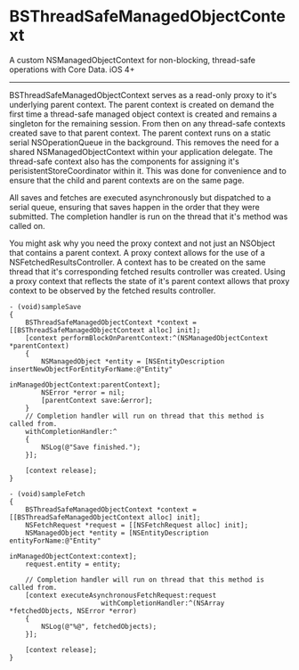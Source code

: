 BSThreadSafeManagedObjectContext
==============================
A custom NSManagedObjectContext for non-blocking, thread-safe operations with Core Data. iOS 4+
- - -
BSThreadSafeManagedObjectContext serves as a read-only proxy to it's underlying parent context. 
The parent context is created on demand the first time a thread-safe managed object context is created and remains a singleton for the remaining session. 
From then on any thread-safe contexts created save to that parent context. 
The parent context runs on a static serial NSOperationQueue in the background. 
This removes the need for a shared NSManagedObjectContext within your application delegate.
The thread-safe context also has the components for assigning it's perisistentStoreCoordinator within it. This was done for convenience and to ensure that the child and parent contexts are on the same page.

All saves and fetches are executed asynchronously but dispatched to a serial queue, ensuring that saves happen in the order that they were submitted. The completion
handler is run on the thread that it's method was called on.

You might ask why you need the proxy context and not just an NSObject that contains a parent context.
A proxy context allows for the use of a NSFetchedResultsController.
A context has to be created on the same thread that it's corresponding fetched results controller was created.
Using a proxy context that reflects the state of it's parent context allows that proxy context to be observed by the fetched results controller.


    - (void)sampleSave
    {
        BSThreadSafeManagedObjectContext *context = [[BSThreadSafeManagedObjectContext alloc] init];
        [context performBlockOnParentContext:^(NSManagedObjectContext *parentContext)
        {
            NSManagedObject *entity = [NSEntityDescription insertNewObjectForEntityForName:@"Entity" 
                                                                    inManagedObjectContext:parentContext];
            NSError *error = nil;
            [parentContext save:&error];
        }
        // Completion handler will run on thread that this method is called from.
        withCompletionHandler:^
        {
            NSLog(@"Save finished.");
        }];
    
        [context release];
    }
    
    - (void)sampleFetch
    {
        BSThreadSafeManagedObjectContext *context = [[BSThreadSafeManagedObjectContext alloc] init];
        NSFetchRequest *request = [[NSFetchRequest alloc] init];
        NSManagedObject *entity = [NSEntityDescription entityForName:@"Entity" 
                                              inManagedObjectContext:context];    
        request.entity = entity;
        
        // Completion handler will run on thread that this method is called from.
        [context executeAsynchronousFetchRequest:request
                           withCompletionHandler:^(NSArray *fetchedObjects, NSError *error) 
        {
            NSLog(@"%@", fetchedObjects);
        }];
        
        [context release];
    }
